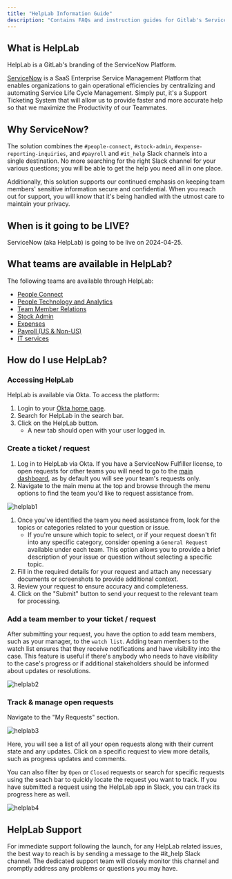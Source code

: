 ```yaml
---
title: "HelpLab Information Guide"
description: "Contains FAQs and instruction guides for Gitlab's ServiceNow implementation."
---
```


## What is HelpLab

HelpLab is a GitLab's branding of the ServiceNow Platform.

[ServiceNow](https://www.servicenow.com/) is a SaaS Enterprise Service Management Platform that enables organizations to gain operational efficiencies by centralizing and automating Service Life Cycle Management. Simply put, it's a Support Ticketing System that will allow us to provide faster and more accurate help so that we maximize the Productivity of our Teammates.

## Why ServiceNow?

The solution combines the `#people-connect`, `#stock-admin`, `#expense-reporting-inquiries`, and `#payroll` and `#it_help` Slack channels into a single destination. No more searching for the right Slack channel for your various questions; you will be able to get the help you need all in one place.

Additionally, this solution supports our continued emphasis on keeping team members' sensitive information secure and confidential. When you reach out for support, you will know that it's being handled with the utmost care to maintain your privacy.

## When is it going to be LIVE?

ServiceNow (aka HelpLab) is going to be live on 2024-04-25.

## What teams are available in HelpLab?

The following teams are available through HelpLab:

- [People Connect](/handbook/people-group/people-ops-tech-analytics/)
- [People Technology and Analytics](/job-families/people-group/people-systems-and-analytics/)
- [Team Member Relations](/handbook/people-group/team-member-relations/)
- [Stock Admin](/job-families/finance/stock-administrator/)
- [Expenses](/handbook/finance/accounts-payable/)
- [Payroll (US & Non-US)](https://internal.gitlab.com/handbook/finance/payroll/)
- [IT services](/handbook/business-technology/end-user-services/)

## How do I use HelpLab?

### Accessing HelpLab

HelpLab is available via Okta. To access the platform:

1. Login to your [Okta home page](https://gitlab.okta.com/app/UserHome#).
1. Search for HelpLab in the search bar.
1. Click on the HelpLab button.
   - A new tab should open with your user logged in.

### Create a ticket / request

1. Log in to HelpLab via Okta. If you have a ServiceNow Fulfiller license, to open requests for other teams you will need to go to the [main dashboard](https://helplab.gitlab.systems/esc?id=ec_pro_dashboard), as by default you will see your team's requests only.
1. Navigate to the main menu at the top and browse through the menu options to find the team you'd like to request assistance from.

![helplab1](/handbook/business-technology/enterprise-applications/guides/helplab-guide/helplab1.png)

1. Once you've identified the team you need assistance from, look for the topics or categories related to your question or issue.
   - If you're unsure which topic to select, or if your request doesn't fit into any specific category, consider opening a `General Request` available under each team. This option allows you to provide a brief description of your issue or question without selecting a specific topic.
1. Fill in the required details for your request and attach any necessary documents or screenshots to provide additional context.
1. Review your request to ensure accuracy and completeness.
1. Click on the "Submit" button to send your request to the relevant team for processing.

### Add a team member to your ticket / request

After submitting your request, you have the option to add team members, such as your manager, to the `watch list`. Adding team members to the watch list ensures that they receive notifications and have visibility into the case. This feature is useful if there's anybody who needs to have visibility to the case's progress or if additional stakeholders should be informed about updates or resolutions.

![helplab2](/handbook/business-technology/enterprise-applications/guides/helplab-guide/helplab2.png)

### Track & manage open requests

Navigate to the "My Requests" section.

![helplab3](/handbook/business-technology/enterprise-applications/guides/helplab-guide/helplab3.png)

Here, you will see a list of all your open requests along with their current state and any updates. Click on a specific request to view more details, such as progress updates and comments.

You can also filter by `Open` or `Closed` requests or search for specific requests using the seach bar to quickly locate the request you want to track. If you have submitted a request using the HelpLab app in Slack, you can track its progress here as well.

![helplab4](/handbook/business-technology/enterprise-applications/guides/helplab-guide/helplab4.png)

## HelpLab Support

For immediate support following the launch, for any HelpLab related issues, the best way to reach is by sending a message to the #it_help Slack channel. The dedicated support team will closely monitor this channel and promptly address any problems or questions you may have.
